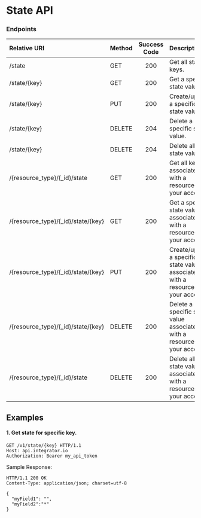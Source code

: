 State API
========

### Endpoints
| Relative URI| Method | Success Code | Description|
|:-------------------|:-------|:------------:|:------------------------------|
|/state|GET|200|Get all state keys.|
|/state/{key}|GET|200|Get a specific state value.|
|/state/{key}|PUT|200|Create/update a specific state value.|
|/state/{key}|DELETE|204|Delete a specific state value.|
|/state/{key}|DELETE|204|Delete all state values.|
|/{resource_type}/{_id}/state|GET|200|Get all keys associated with a resource in your account.|
|/{resource_type}/{_id}/state/{key}|GET|200|Get a specific state value associated with a resource in your account.|
|/{resource_type}/{_id}/state/{key}|PUT|200|Create/update a specific state value associated with a resource in your account.|
|/{resource_type}/{_id}/state/{key}|DELETE|200|Delete a specific state value associated with a resource in your account.|
|/{resource_type}/{_id}/state|DELETE|200|Delete all state values associated with a resource in your account.|

## Examples

#### 1.  Get state for specific key.

```
GET /v1/state/{key} HTTP/1.1
Host: api.integrator.io
Authorization: Bearer my_api_token
```

Sample Response:

```
HTTP/1.1 200 OK
Content-Type: application/json; charset=utf-8

{
  "myField1": "",
  "myField2":"*"
}
```
